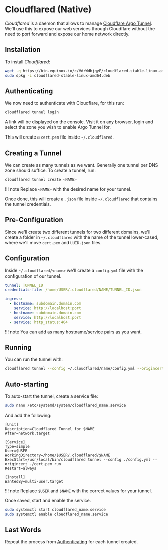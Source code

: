 # Cloudflared (Native)

*Cloudflared* is a daemon that allows to manage [Cloudflare Argo Tunnel](https://www.cloudflare.com/products/argo-smart-routing/). We'll use this to expose our web services through Cloudflare without the need to port forward and expose our home network directly.

## Installation

To install *Cloudflared*:

```bash
wget -q https://bin.equinox.io/c/VdrWdbjqyF/cloudflared-stable-linux-amd64.deb
sudo dpkg -i cloudflared-stable-linux-amd64.deb
```

## Authenticating

We now need to authenticate with Cloudflare, for this run:

```bash
cloudflared tunnel login
```

A link will be displayed on the console. Visit it on any browser, login and select the zone you wish to enable Argo Tunnel for.

This will create a `cert.pem` file inside `~/.cloudflared`.

## Creating a Tunnel

We can create as many tunnels as we want. Generally one tunnel per DNS zone should suffice. To create a tunnel, run:

```bash
cloudflared tunnel create <NAME>
```

!!! note
    Replace `<NAME>` with the desired name for your tunnel.

Once done, this will create a `.json` file inside `~/.cloudflared` that contains the tunnel credentials.

## Pre-Configuration

Since we'll create two different tunnels for two different domains, we'll create a folder in `~/.cloudflared` with the name of the tunnel lower-cased, where we'll move `cert.pem` and `UUID.json` files.

## Configuration

Inside `~/.cloudflared/<name>` we'll create a `config.yml` file with the configuration of our tunnel.

```yaml
tunnel: TUNNEL_ID
credentials-file: /home/USER/.cloudflared/NAME/TUNNEL_ID.json

ingress:
  - hostname: subdomain.domain.com
    service: http://localhost:port
  - hostname: subdomain.domain.com
    service: http://localhost:port
  - service: http_status:404
```

!!! note
    You can add as many hostname/service pairs as you want.

## Running

You can run the tunnel with:

```bash
cloudflared tunnel --config ~/.cloudflared/name/config.yml --origincert ~/.cloudflared/name/cert.pem run
```

## Auto-starting

To auto-start the tunnel, create a service file:

```bash
sudo nano /etc/systemd/system/cloudflared_name.service
```

And add the following:

```text
[Unit]
Description=Cloudflared Tunnel for $NAME
After=network.target

[Service]
Type=simple
User=$USER
WorkingDirectory=/home/$USER/.cloudflared/$NAME
ExecStart=/usr/local/bin/cloudflared tunnel --config ./config.yml --origincert ./cert.pem run
Restart=always

[Install]
WantedBy=multi-user.target
```

!!! note
    Replace `$USER` and `$NAME` with the correct values for your tunnel.

Once saved, start and enable the service.

```bash
sudo systemctl start cloudflared_name.service
sudo systemctl enable cloudflared_name.service
```

## Last Words

Repeat the process from [Authenticating](#authenticating) for each tunnel created.
